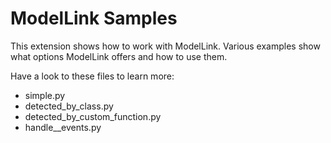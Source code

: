 # ModelLink Samples

This extension shows how to work with ModelLink.
Various examples show what options ModelLink offers and how to use them.

Have a look to these files to learn more:
- simple.py
- detected_by_class.py
- detected_by_custom_function.py
- handle__events.py